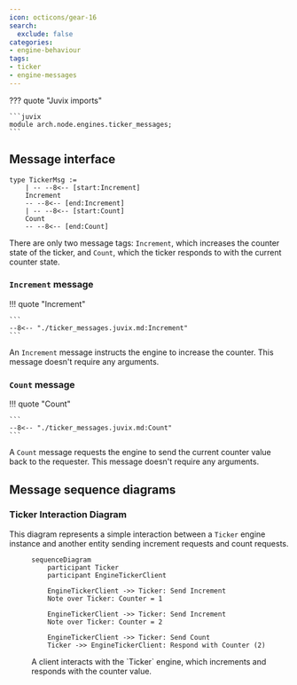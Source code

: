 ```yaml
---
icon: octicons/gear-16
search:
  exclude: false
categories:
- engine-behaviour
tags:
- ticker
- engine-messages
---
```


??? quote "Juvix imports"

    ```juvix
    module arch.node.engines.ticker_messages;
    ```

## Message interface

<!-- --8<-- [start:TickerMsg] -->
```juvix
type TickerMsg :=
    | -- --8<-- [start:Increment]
    Increment
    -- --8<-- [end:Increment]
    | -- --8<-- [start:Count]
    Count
    -- --8<-- [end:Count]
```
<!-- --8<-- [end:TickerMsg] -->


There are only two message tags: `Increment`, which increases the counter state
of the ticker, and `Count`, which the ticker responds to with the current
counter state.

### `Increment` message

!!! quote "Increment"

    ```
    --8<-- "./ticker_messages.juvix.md:Increment"
    ```

An `Increment` message instructs the engine to increase the counter. This
message doesn't require any arguments.

### `Count` message

!!! quote "Count"

    ```
    --8<-- "./ticker_messages.juvix.md:Count"
    ```

A `Count` message requests the engine to send the current counter value back to
the requester. This message doesn't require any arguments.

## Message sequence diagrams

### Ticker Interaction Diagram

This diagram represents a simple interaction between a `Ticker` engine instance
and another entity sending increment requests and count requests.

<!-- --8<-- [start:message-sequence-diagram] -->
<figure markdown="span">

```mermaid
sequenceDiagram
    participant Ticker
    participant EngineTickerClient

    EngineTickerClient ->> Ticker: Send Increment
    Note over Ticker: Counter = 1

    EngineTickerClient ->> Ticker: Send Increment
    Note over Ticker: Counter = 2

    EngineTickerClient ->> Ticker: Send Count
    Ticker ->> EngineTickerClient: Respond with Counter (2)
```

<figcaption markdown="span">
A client interacts with the `Ticker` engine, which increments and responds with the counter value.
</figcaption>
</figure>
